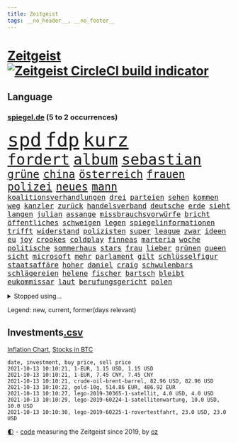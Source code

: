 ```yaml
---
title: Zeitgeist
tags: __no_header__, __no_footer__
---
```


# [Zeitgeist](https://oliz.io/zeitgeist/) [![Zeitgeist CircleCI build indicator](https://circleci.com/gh/ooz/zeitgeist.svg?style=shield)](https://circleci.com/gh/ooz/zeitgeist)

## Language

<h3><a href="https://www.spiegel.de" target="_blank">spiegel.de</a> (5 to 2 occurrences)</h3>
<p style="font-family:monospace">
<span style="font-size:32pt"><a href="news_links.html#spd" class="current">spd</a></span>
<span style="font-size:32pt"><a href="news_links.html#fdp" class="current">fdp</a></span>
<span style="font-size:32pt"><a href="news_links.html#kurz" class="current">kurz</a></span>
<br>
<span style="font-size:25pt"><a href="news_links.html#fordert" class="current">fordert</a></span>
<span style="font-size:25pt"><a href="news_links.html#album" class="current">album</a></span>
<span style="font-size:25pt"><a href="news_links.html#sebastian" class="current">sebastian</a></span>
<br>
<span style="font-size:18pt"><a href="news_links.html#grüne" class="current">grüne</a></span>
<span style="font-size:18pt"><a href="news_links.html#china" class="current">china</a></span>
<span style="font-size:18pt"><a href="news_links.html#österreich" class="current">österreich</a></span>
<span style="font-size:18pt"><a href="news_links.html#frauen" class="current">frauen</a></span>
<span style="font-size:18pt"><a href="news_links.html#polizei" class="current">polizei</a></span>
<span style="font-size:18pt"><a href="news_links.html#neues" class="current">neues</a></span>
<span style="font-size:18pt"><a href="news_links.html#mann" class="current">mann</a></span>
<br>
<span style="font-size:12pt"><a href="news_links.html#koalitionsverhandlungen" class="current">koalitionsverhandlungen</a></span>
<span style="font-size:12pt"><a href="news_links.html#drei" class="current">drei</a></span>
<span style="font-size:12pt"><a href="news_links.html#parteien" class="current">parteien</a></span>
<span style="font-size:12pt"><a href="news_links.html#sehen" class="current">sehen</a></span>
<span style="font-size:12pt"><a href="news_links.html#kommen" class="current">kommen</a></span>
<span style="font-size:12pt"><a href="news_links.html#weg" class="current">weg</a></span>
<span style="font-size:12pt"><a href="news_links.html#kanzler" class="current">kanzler</a></span>
<span style="font-size:12pt"><a href="news_links.html#zurück" class="current">zurück</a></span>
<span style="font-size:12pt"><a href="news_links.html#handelsverband" class="current">handelsverband</a></span>
<span style="font-size:12pt"><a href="news_links.html#deutsche" class="current">deutsche</a></span>
<span style="font-size:12pt"><a href="news_links.html#erde" class="current">erde</a></span>
<span style="font-size:12pt"><a href="news_links.html#sieht" class="current">sieht</a></span>
<span style="font-size:12pt"><a href="news_links.html#langen" class="current">langen</a></span>
<span style="font-size:12pt"><a href="news_links.html#julian" class="current">julian</a></span>
<span style="font-size:12pt"><a href="news_links.html#assange" class="current">assange</a></span>
<span style="font-size:12pt"><a href="news_links.html#missbrauchsvorwürfe" class="current">missbrauchsvorwürfe</a></span>
<span style="font-size:12pt"><a href="news_links.html#bricht" class="current">bricht</a></span>
<span style="font-size:12pt"><a href="news_links.html#öffentliches" class="new">öffentliches</a></span>
<span style="font-size:12pt"><a href="news_links.html#schweigen" class="current">schweigen</a></span>
<span style="font-size:12pt"><a href="news_links.html#legen" class="current">legen</a></span>
<span style="font-size:12pt"><a href="news_links.html#spiegelinformationen" class="current">spiegelinformationen</a></span>
<span style="font-size:12pt"><a href="news_links.html#trifft" class="current">trifft</a></span>
<span style="font-size:12pt"><a href="news_links.html#widerstand" class="current">widerstand</a></span>
<span style="font-size:12pt"><a href="news_links.html#polizisten" class="current">polizisten</a></span>
<span style="font-size:12pt"><a href="news_links.html#super" class="current">super</a></span>
<span style="font-size:12pt"><a href="news_links.html#league" class="current">league</a></span>
<span style="font-size:12pt"><a href="news_links.html#zwar" class="current">zwar</a></span>
<span style="font-size:12pt"><a href="news_links.html#ideen" class="current">ideen</a></span>
<span style="font-size:12pt"><a href="news_links.html#eu" class="current">eu</a></span>
<span style="font-size:12pt"><a href="news_links.html#joy" class="current">joy</a></span>
<span style="font-size:12pt"><a href="news_links.html#crookes" class="new">crookes</a></span>
<span style="font-size:12pt"><a href="news_links.html#coldplay" class="current">coldplay</a></span>
<span style="font-size:12pt"><a href="news_links.html#finneas" class="new">finneas</a></span>
<span style="font-size:12pt"><a href="news_links.html#marteria" class="new">marteria</a></span>
<span style="font-size:12pt"><a href="news_links.html#woche" class="current">woche</a></span>
<span style="font-size:12pt"><a href="news_links.html#politische" class="current">politische</a></span>
<span style="font-size:12pt"><a href="news_links.html#sommerhaus" class="new">sommerhaus</a></span>
<span style="font-size:12pt"><a href="news_links.html#stars" class="current">stars</a></span>
<span style="font-size:12pt"><a href="news_links.html#frau" class="current">frau</a></span>
<span style="font-size:12pt"><a href="news_links.html#lieber" class="current">lieber</a></span>
<span style="font-size:12pt"><a href="news_links.html#grünen" class="current">grünen</a></span>
<span style="font-size:12pt"><a href="news_links.html#queen" class="current">queen</a></span>
<span style="font-size:12pt"><a href="news_links.html#sicht" class="current">sicht</a></span>
<span style="font-size:12pt"><a href="news_links.html#microsoft" class="current">microsoft</a></span>
<span style="font-size:12pt"><a href="news_links.html#mehr" class="current">mehr</a></span>
<span style="font-size:12pt"><a href="news_links.html#parlament" class="current">parlament</a></span>
<span style="font-size:12pt"><a href="news_links.html#gilt" class="current">gilt</a></span>
<span style="font-size:12pt"><a href="news_links.html#schlüsselfigur" class="new">schlüsselfigur</a></span>
<span style="font-size:12pt"><a href="news_links.html#staatsaffäre" class="new">staatsaffäre</a></span>
<span style="font-size:12pt"><a href="news_links.html#hoher" class="current">hoher</a></span>
<span style="font-size:12pt"><a href="news_links.html#daniel" class="current">daniel</a></span>
<span style="font-size:12pt"><a href="news_links.html#craig" class="current">craig</a></span>
<span style="font-size:12pt"><a href="news_links.html#schwulenbars" class="new">schwulenbars</a></span>
<span style="font-size:12pt"><a href="news_links.html#schlägereien" class="new">schlägereien</a></span>
<span style="font-size:12pt"><a href="news_links.html#helene" class="current">helene</a></span>
<span style="font-size:12pt"><a href="news_links.html#fischer" class="current">fischer</a></span>
<span style="font-size:12pt"><a href="news_links.html#bartsch" class="current">bartsch</a></span>
<span style="font-size:12pt"><a href="news_links.html#bleibt" class="current">bleibt</a></span>
<span style="font-size:12pt"><a href="news_links.html#eukommissar" class="new">eukommissar</a></span>
<span style="font-size:12pt"><a href="news_links.html#laut" class="current">laut</a></span>
<span style="font-size:12pt"><a href="news_links.html#berufungsgericht" class="new">berufungsgericht</a></span>
<span style="font-size:12pt"><a href="news_links.html#polen" class="current">polen</a></span>
</p>
<details>
<summary>Stopped using...</summary>
<p class="former" style="font-size:12pt">
arm(359) torjäger(359) 110(358) coronafälle(358) liverpool(358) sperre(358) beschäftigten(357) bewerber(357) exemplare(357) gegenseitig(357) humanitäre(357) katze(357) niedersächsischen(357) wichtigen(357) beschleunigt(356) beschädigt(356) durchaus(356) kaufen(356) konkurrenten(356) rad(356) rettungsaktion(356) rostock(356) ruf(356) angeordnet(355) großteil(355) jubiläum(355) ließen(355) mitunter(355) sibirien(355) vorbild(355) 44(354) anne(354) becker(354) betreiber(354) brände(354) carsten(354) erheblich(354) ernsthaften(354) funktionieren(354) jedes(354) konzept(354) kritisierte(354) manöver(354) marcel(354) modernen(354) namens(354) schwierigen(354) spuren(354) stolz(354) treffer(354) verschaffen(354) geburtstag(353) gereist(353) hinterlassen(353) hubschrauber(353) laden(353) melden(353) märchen(353) präsidentschaftswahl(353) vorliegt(353) aufgeben(352) beantragen(352) blicken(352) bot(352) dauer(352) eindruck(352) flaschen(352) gelegenheit(352) gott(352) infizierte(352) jünger(352) lewandowski(352) nahverkehr(352) obama(352) spätestens(352) streng(352) träumen(352) valley(352) verabschiedet(352) verbraucherschützer(352) verstorbenen(352) verurteilte(352) videobotschaft(352) wiederwahl(352) wild(352) bewertet(351) drehen(351) eingebrochen(351) gewerkschaft(351) hotspots(351) konflikt(351) landesregierung(351) nationalmannschaft(351) positiven(351) radikale(351) rest(351) stets(351) vereinten(351) vergleicht(351) weitet(351) wettbewerb(351) abgesagt(350) beispielen(350) christopher(350) coronawarnapp(350) extreme(350) gefangen(350) infizieren(350) infizierten(350) kraftvoll(350) lustig(350) position(350) schmidt(350) studentin(350) unentschieden(350) website(350) überlegen(350) ausbreitung(349) coronawelle(349) digitale(349) entlassung(349) fatal(349) leeren(349) osnabrück(349) party(349) publikum(349) rekordhoch(349) ruhen(349) talent(349) teilgenommen(349) unterschiedlich(349) usbürger(349) viktor(349) zweier(349) abenteuer(348) ansichten(348) ausgleich(348) bmw(348) boeing(348) putsch(348) regisseur(348) sperrt(348) suspendiert(348) trennte(348) ausschuss(347) besetzt(347) djokovic(347) jüngste(347) meister(347) plädiert(347) spanier(347) telekom(347) verzögert(347) wirtschaftsminister(347) überlebenden(347) achtelfinale(346) eskaliert(346) gebiet(346) schnelltests(346) schülerinnen(346) verdachts(346) verkaufen(346) versteckt(346) branchen(345) breiten(345) dicht(345) drohungen(345) geglückt(345) jackson(345) rettungskräfte(345) russell(345) siegte(345) uiguren(345) usschauspieler(345) angerichtet(344) angesteckt(344) gebraucht(344) massenhaft(344) raten(344) veranstalter(344) verhängnis(344) verschwiegen(344) vertrauen(344) absolut(343) aktiv(343) berät(343) gazastreifen(343) handball(343) heil(343) hubertus(343) hunderten(343) libyen(343) nutzten(343) rock(343) satz(343) schwanger(343) stuttgarter(343) trauen(343) 71(342) clinton(342) eigener(342) gastbeitrag(342) reiste(342) restaurant(342) symbol(342) wirecardskandal(342) ansprache(341) basketball(341) berühmte(341) deals(341) elektrische(341) endgültige(341) kindesmissbrauch(341) mieten(341) sehnsucht(341) wende(341) anja(340) anlagen(340) appell(340) bundesstaat(340) can(340) drastische(340) erkrankt(340) kindes(340) on(340) verlauf(340) wirtschaftsministerium(340) beliebter(339) licht(339) mitternacht(339) seltsame(339) umweltschutz(339) viertelfinale(339) entsprechend(338) verkehrsunfall(338) auskunft(337) experiment(337) gefragt(337) grünenchef(337) hielten(337) kürzlich(337) verstanden(337) claudia(336) filme(336) hochzeit(336) 45(335) erkenntnisse(335) hürde(335) mutmaßlichem(335) risiken(335) verbessern(335) verwaltungsgericht(335) genauso(334) indem(334) telefon(334) arabische(333) bat(333) fan(333) gelder(333) indonesien(333) kluge(333) limit(333) milliardenhilfen(333) usdollar(333) bezahlung(332) einheitliche(332) einnahmen(332) exporte(332) hinweg(332) ostsee(332) schießen(332) verschwörung(332) verwandelt(332) begriff(331) kooperation(331) nationalen(330) umgeht(330) unabhängig(330) vorbereiten(330) zurückgegangen(330) artikel(329) frisch(329) sage(329) tennisprofi(329) top(329) fortschritte(328) königsklasse(328) vertuscht(328) ökonomen(328) drahtzieher(327) panik(327) prince(327) budapest(326) coronazeit(326) marco(326) telegram(326) arztpraxen(325) digital(325) einbrecher(325) klassische(325) alba(324) angekündigten(324) bewusst(324) flagge(324) gelingen(324) rasen(324) steffen(324) kapitel(323) ute(323) leider(322) angehen(321) fertig(321) zuspruch(321) dramatischen(320) karten(320) sinkende(320) trauern(320) produziert(318) gefühl(317) intensivstationen(317) niederländischen(317) staus(317) bewältigen(316) erstattet(316) zugenommen(316) grünenchefin(315) patzt(314) senioren(313) reportage(312) justizministerin(311) überfall(311) 91(310) gewannen(310) wiedergewählt(310) herausforderung(309) syrischen(308) normalerweise(307) bundestagswahlkampf(305) verpflichten(305) ferien(304) baldige(303) go(303) konzert(303) geschah(302) jill(302) staatsoberhaupt(302) wasserstoff(302) statue(301) strategisch(301) ussängerin(301) entspannt(299) klarheit(299) premiers(299) dieb(298) voraussichtlich(298) truppenabzug(297) unrealistisch(297) zweck(297) gala(296) antony(295) farbe(295) italienischer(294) beheben(293) mietendeckel(293) vorlegen(293) abschluss(292) gesichter(292) bonn(291) versicherer(291) bundespräsidenten(290) quadratmeter(289) dominik(288) ärgern(288) transparenz(286) 1971(285) psychischen(285) trugen(284) titelkampf(281) bunt(280) unfällen(280) heimatstadt(279) eckpunkte(277) trikots(277) aufstehen(276) formen(276) streamingdienste(276) curevac(274) badenwürttembergischen(273) hassan(271) 150000(270) bewusstsein(269) freigelassen(269) berühmtes(268) erneuerbare(268) unternehmerin(268) flieger(263) trocken(261) polizeiruf(260) verbraucht(258) entgehen(257) fisch(256) schulabschluss(254) umbau(252) riskanten(251) grunde(250) niederländer(250) rasche(250) tübinger(250) fragwürdigen(249) denkmal(248) perseverance(247) burg(245) unterscheidet(245) blockierten(242) fotografiert(242) westliche(242) konfrontation(241) medizinischen(241) heikel(240) prinzen(237) gaspipeline(235) oberhaupt(233) entsprechenden(232) ungemütlich(231) flächendeckend(230) unterschriften(230) schuljahr(229) infrastruktur(227) sicherheitskräften(226) potenziell(225) fahrten(224) vormarsch(224) argumentiert(223) härtesten(223) silber(221) bayreuth(220) oscar(220) fahrbahn(219) wetters(218) militärputsch(217) vereint(217) bein(214) unverletzt(214) neuss(212) autobahnen(210) luxus(210) 53jähriger(207) direkten(207) gaza(207) techkonzerne(207) worüber(207) carlos(206) freigabe(206) konfliktberaterin(203) wawrzinek(203) 29jähriger(202) abheben(199) warren(199) marsrover(198) russe(198) kriege(197) rum(194) holten(193) teenagerin(193) inzidenzen(190) häme(189) südamerika(188) homosexueller(186) zugspitze(185) interessante(184) nagelsmann(184) nordwesten(184) trikot(184) bewirbt(183) lahm(181) einfangen(180) übersetzen(180) erlaubnis(179) realistisch(179) schenkt(178) schlagabtausch(178) vergiftete(177) solidarisiert(175) hilfreich(174) affen(173) arbeitszeit(173) angespült(172) lobbycontrol(172) bedankte(171) bundestrainers(170) fahrlässig(170) philips(170) berechtigt(168) bundesstaaten(168) moderation(168) scharfen(168) zahlungsmittel(167) weckte(165) asyl(164) flugzeugs(164) zunehmen(163) kanadischen(162) celsius(160) satellitenbilder(160) financial(159) finanziert(159) neuerdings(159) serge(159) spannende(158) stoltenberg(158) zugreifen(158) idol(157) kühl(157) weltgrößten(157) alibaba(156) ostbeauftragter(156) pcrtests(156) umfragetief(156) wanderwitz(156) westlichen(155) kommender(154) milliardenschweren(154) afghanistanabzug(153) niemandem(152) überholmanöver(149) dörfern(148) statistik(148) umwelthilfe(148) zunichte(148) bouffier(147) kabel(147) simone(147) filmfestspiele(146) spekulation(145) traumatischen(145) normales(144) eingedämmt(143) erlässt(143) petersburg(143) sankt(143) unfälle(143) untergang(143) verstappens(143) verwüstet(142) daneben(141) erstem(141) jüngst(141) zugesagt(141) label(140) oldenburg(140) bezahlte(139) grünenkanzlerkandidatin(139) protestaktionen(138) entweder(137) spdchef(136) zwickau(136) mikrochips(135) 2045(134) halbzeit(134) bafög(133) güterzug(133) ziemiak(133) jahrelanger(132) deuten(131) empathie(131) krieges(131) potsdamer(131) schwerste(131) 25jährige(130) badewanne(130) bnd(130) beworfen(129) lohnniveau(129) ausgelassen(128) kreise(126) beschrieben(125) fed(125) umgekommen(125) engagiert(124) gefechten(124) arbeitsmarkt(123) hiphop(123) sächsische(123) erklimmen(122) hackergruppe(122) pop(122) sicherheitsgründen(122) chronologie(121) ost(121) ökosystem(121) fahne(120) lahmzulegen(120) neunjähriger(120) verursachen(120) mtv(119) grönland(118) jemanden(118) ermahnt(117) lernrückstände(117) befugnisse(116) deutschkolumne(116) plakat(116) einsätze(115) jahresende(115) misstrauen(115) spiegelreporter(115) angeschlagene(114) tarifkonflikt(114) verließ(114) ashley(113) geschlampt(113) lehren(113) unionskanzlerkandidaten(113) überzahl(113) stärkeren(112) wiederbelebt(112) armenvierteln(111) karim(111) millionenstadt(111) wiederbeleben(110) lago(109) maggiore(109) müll(109) argument(108) bauernhof(108) fehlers(108) finger(108) zwischenlandung(108) überstand(108) benzinpreise(106) brett(106) tribüne(106) verendeten(106) zehntausend(106) dauerhaften(105) fehlte(105) wmführung(105) center(104) forscherinnen(104) geflüchteter(104) höherer(104) osaka(104) 1998(103) berge(103) versammelten(103) 220(102) hakt(102) umfassende(102) verstießen(102) 86(101) benzinpreis(101) kerber(101) lokal(101) konzepte(100) novak(100) geregelt(99) kulturelle(99) machtdemonstration(99) 218(98) kopie(98) lara(98) otte(98) perry(98) rohstoffe(98) 27jährige(97) arte(97) dallas(97) gepflegt(97) haderte(97) rereportage(97) warb(97) wundert(97) sechzigerjahre(96) streben(96) wenigsten(96) boten(95) bundestagskandidaten(95) kopfschmerzen(95) lee(95) profil(95) rechtswidrig(95) stehe(95) u(95) delta(94) reformer(94) sicherheitsrat(94) azubis(93) notwendig(93) sowjetunion(93) trailer(93) ölteppich(93) alliierten(92) erbeutet(92) ernstfall(92) jahrelange(92) monza(92) rechtsradikalen(92) verkraften(92) djoković(91) hinwegtäuschen(91) weltbevölkerung(91) hintertür(90) ignorierte(90) machtwechsel(90) may(90) untereinander(90) anzahl(89) auftaktsieg(89) bucht(89) fußballnationalspieler(89) gegenspieler(89) geschlossenheit(89) korsika(89) merkwürdigen(89) prangt(89) serbe(89) steueroasen(89) trade(89) abgeordnetengesetz(88) enttäuschend(88) irre(88) peters(88) rohrbach(88) sogleich(88) veränderung(88) wimbledon(88) 1962(87) 350000(87) andernfalls(87) beispiele(87) defekter(87) ewigkeit(87) fratzscher(87) gewaltiges(87) haupttäter(87) huthirebellen(87) schlimmeres(87) smarte(87) adrian(86) angespannte(86) aufhört(86) bemängelt(86) danny(86) diwchef(86) drogendealer(86) instrumente(86) lkwanhänger(86) erhöhtes(85) fitnesstrainer(85) handlanger(85) misshandlung(85) prophezeit(85) stromleitungen(85) cloppenburg(84) dänischer(84) ramos(84) rängen(84) strikt(84) ungeklärten(84) besseres(83) fluchen(83) kalte(83) zensieren(83) senatoren(82) bürgerkriegsland(81) teufel(81) zugelegt(81) überwindung(81) altenberger(80) dokumentierte(80) feuern(80) floridas(80) vierjährige(80) bolsonaros(79) chilenischen(79) machtlos(79) zeitreise(79) angesehen(78) autobahnbrücke(78) bedfordstrohm(78) dick(78) ebrahim(78) ekdratsvorsitzende(78) fahrerwertung(78) halbjahr(78) raisi(78) tendenz(78) ungeklärter(78) altstar(77) atomgespräche(77) emirate(77) hedgefonds(77) klassenfahrt(77) schulstrategie(77) warnungen(77) bay(76) storniert(76) tampa(76) verbrannte(76) kilogramm(75) maskengeschäfte(75) meryl(75) streep(75) tätig(75) beschuldigen(74) justizstreit(74) knackt(74) panda(74) sammler(74) venedig(74) 500000(73) autoren(73) erfolglosen(73) ansteckung(72) erobert(72) haie(72) umweltverbände(72) vwtochter(72) zeitfahren(72) batterien(71) evp(71) heroin(71) niedrigzinspolitik(71) versteck(71) wesentliche(71) wohnungsbrand(71) abgesehen(70) allesamt(70) anonymer(70) aufzubauen(70) freudentränen(70) ivan(70) oranje(70) sicherem(70) sigmar(70) thw(70) verteidigungsministeriums(70) bayaz(69) danyal(69) roter(69) 18jährige(68) amsterdamer(68) gegenwart(68) rechtskurs(68) verbesserung(68) verlassenen(68) begrenzten(67) debütant(67) fachleuten(67) heinzchristian(67) hits(67) saßen(67) spielerin(67) strache(67) wehe(67) 24jährigen(66) madonna(66) mob(66) nürnberger(66) pfiffen(66) aushalten(65) flüchtlingsunterkunft(65) frauenhasser(65) gruppierungen(65) jamal(65) musiala(65) verdrängt(65) ausgefallen(64) beeindruckend(64) ergriff(64) feueralarm(64) kleinkinder(64) begrüßung(63) filmfestival(63) kartellbehörde(63) saugt(63) schottischen(63) schreiend(63) tags(63) bordtoilette(62) malta(62) schutzmaßnahmen(62) entlastungen(61) entwicklungsländer(61) euch(61) olympiateilnahme(61) putschversuch(61) thront(61) trendwende(61) vorkrisenniveau(61) abgebaut(60) akku(60) elften(60) eurojackpot(60) spende(60) südstaatenfeldherr(60) südstaatengenerals(60) vereinigte(60) brasilianischen(59) demokratenparteizentrale(59) dominieren(59) ebbe(59) freya(59) gremium(59) medienvertreter(59) rumäniens(59) u21europameister(59) freiwilliger(58) nähert(58) selbstisolation(58) verweigerer(58) ashleigh(57) australierin(57) barty(57) designierte(57) fossilen(57) haushalten(57) hochwasserkatastrophe(57) holocaustüberlebende(57) nrwministerpräsident(57) systemversagen(57) wappnen(57) weltranglistenerste(57) zerstörten(57) belastend(56) geldern(56) ngos(56) stichwahl(56) zentraler(56) 31jährige(55) 380(55) erkrankungen(55) grömitz(55) saarlouis(55) schweinswal(55) standesgemäß(55) berufliche(54) justizreform(54) kuriose(54) milliardenschäden(54) slam(53) spitzte(53) tal(53) zerschlagen(53) zynische(53) 80jähriger(52) fethi(52) gewürgt(52) hochwasser(52) israeli(52) judoka(52) löwen(52) nourine(52) oppenheimer(52) verstörenden(52) websites(52) niederländischer(51) notoperiert(51) spike(51) versprechungen(51) afdchef(50) deutete(50) eingegriffen(50) eröffnungsspiel(50) gesund(50) nso(50) nützt(50) pegasus(50) schutt(50) winterspiele(50) überholte(50) coronashutdown(49) dienstagmorgen(49) getroffenen(49) ioc(49) kreisen(49) siebzigerjahren(49) 240(48) errungen(48) marken(48) met(48) ridley(48) selbstverständlichkeit(48) staatliches(48) tunesische(48) unionsparteien(48) urlaubstage(48) bergner(47) ettlingen(47) handgreiflich(47) kisten(47) klassischer(47) rap(47) reichweite(47) scott(47) standgehalten(47) vorausgesagt(47) beschneiden(46) drogenprozess(46) eindhoven(46) elektroautohersteller(46) götze(46) immunisieren(46) kontinente(46) looks(46) ricarda(46) schmerzmittel(46) schnauze(46) schwach(46) tieres(46) vertreibung(46) analysten(45) laufe(45) ostseebad(45) schuhe(45) stellvertretende(45) wettbewerbe(45) überwachungssoftware(45) aufwand(44) brille(44) folgenschweren(44) kandahar(44) lasso(44) mobiles(44) must(44) schläger(44) tarifstreit(44) ted(44) überwältigt(44) expandieren(43) gekürzt(43) geplatzter(43) grand(43) liebeserklärung(43) nachhaltiger(43) paulo(43) são(43) vorkämpferin(43) westküste(43) aufzeichnung(42) autowelt(42) cathy(42) ethnischen(42) influencerinnen(42) information(42) niger(42) schleichwerbung(42) schulter(42) sprint(42) 13000(41) auszustellen(41) faktencheckern(41) kollidierten(41) landeskriminalamt(41) manhattan(41) 69(40) happier(40) modul(40) schleppende(40) sichtlich(40) than(40) gouverneurs(39) nachschubprobleme(39) steinen(39) umkämpften(39) zuwendung(39) aktionskünstler(38) inferno(38) katastrophen(38) kremlgegner(38) privilegien(38) renovierungen(38) verstoßes(38) einschüchterung(37) industriebetriebe(37) landrat(37) verhassten(37) wiege(37) annika(36) führer(36) gesellschaftlicher(36) kostenloser(36) nebensache(36) schulzeit(36) ungewohnten(36) angestellt(35) athletin(35) covid19verlauf(35) gebildete(35) ausgeflogen(34) cbs(34) demokratiebewegung(34) nazivergleichen(34) raucher(34) schinden(34) siedler(34) unterstützerinnen(34) besatzung(33) erwartungsdruck(33) funktion(33) guinea(33) jäh(33) längste(33) streitereien(33) zivilschutzminister(33) aufträge(32) gaal(32) vielfach(32) drauf(31) gebrannt(31) lana(31) pföhler(31) schleu(31) überträgt(31) alpaka(30) anhaltenden(30) cdulandrat(30) geronimo(30) investments(30) linksextremistin(30) münzen(30) nationalkonservative(30) regiestar(30) rindertuberkulose(30) rundfunkgesetz(30) säuglings(30) boxring(29) brasília(29) geflohenen(29) 1961(28) fatale(28) hessens(28) hochrisikogebiete(28) mediengesetz(28) moderner(28) saudiarabischen(28) talibanherrschaft(28) bahnstreik(27) ergeht(27) fucking(27) kapituliert(27) kirchenoberhaupt(27) notiert(27) schürt(27) sonntagsfrage(27) vergiftung(27) aufforderung(26) iaea(26) lebensrettende(26) ligaspiel(26) tägliches(26) wirtschaftskrise(26) arbeitsalltag(25) ghani(25) lokführerstreiks(25) rey(25) tarantino(25) ashraf(24) ausscheiden(24) elena(24) häfen(24) klassenquarantäne(24) leidwesen(24) tierheime(24) töteten(24) watch(24) ausgelegt(23) herrschern(23) leitartikel(23) social(23) spaziergang(23) zeitraum(23) demokratin(22) entgingen(22) geleit(22) gewohnt(22) plänen(22) privathaushalten(22) auswärtigen(21) beistand(21) grace(21) kabuler(21) fußballbundes(20) klärt(20) lutz(20) schützten(20) t(20) entgegenkommen(19) hamasziele(19) stimmungshoch(19) supercup(19) unterschätzt(19) verstärkung(19) wahlkampfauftritt(19) börsennotierten(18) deutschdeutsche(18) diebe(18) handydaten(18) teilung(18) ustruppen(18) verletzungsbedingt(18) 1944(17) bayerntrainer(17) biker(17) evakuierte(17) haltern(17) nizza(17) punktet(17) ramstein(17) spektakulärste(17) druckt(16) erfahrener(16) genie(16) kritischen(16) powell(16) angerufen(15) award(15) barents(15) filip(15) tierische(15) verbauen(15) amrullah(14) atacamawüste(14) events(14) gebissen(14) hurrikan(14) pflanze(14) saleh(14) zentralasien(14) atombombe(13) auslandseinsätzen(13) benny(13) bonner(13) gantz(13) hamid(13) karzai(13) mithalten(13) treu(13) vertretern(13) abnehmen(12) ausmacht(12) baus(12) farce(12) geführten(12) jerome(12) länderspiele(12) ortes(12) reaktiviert(12) toilette(12) weiblichen(12) yongbyon(12) zeitgleich(12) 28jahreshoch(11) cduwirtschaftsrat(11) d'or(11) disqualifiziert(11) erworben(11) klärung(11) kommissarin(11) kooperativ(11) langsame(11)
</p>
</details>
<p>Legend: <span class="new">new</span>, <span class="current">current</span>, <span class="former">former(days relevant)</span></p>

## Investments[.csv](investments.csv)

[Inflation Chart](https://inflationchart.com),
[Stocks in BTC](https://stonksinbtc.xyz/)

```
date, investment, buy price, sell price
2021-10-13 10:10:21, 1-EUR, 1.15 USD, 1.15 USD
2021-10-13 10:10:21, 1-EUR, 7.45 CNY, 7.45 CNY
2021-10-13 10:10:21, crude-oil-brent-barrel, 82.96 USD, 82.96 USD
2021-10-13 10:10:22, gold-10g, 514.86 EUR, 486.92 EUR
2021-10-13 10:10:27, lego-2019-30365-1-satellit, 4.0 USD, 4.0 USD
2021-10-13 10:10:29, lego-2019-60224-1-satellitenwartung, 10.0 USD, 10.0 USD
2021-10-13 10:10:30, lego-2019-60225-1-rovertestfahrt, 23.0 USD, 23.0 USD
```

<footer>
<a href="javascript:toggleTheme()" class="nav">🌓</a>
- <a href="https://github.com/ooz/zeitgeist">code</a> measuring the Zeitgeist since 2019, by <a href="https://oliz.io">oz</a>
</footer>
